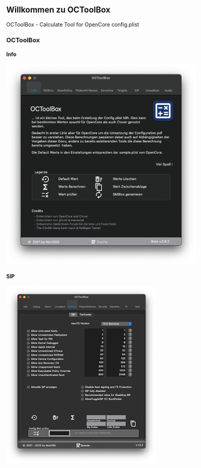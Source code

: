 ## Willkommen zu OCToolBox

OCToolBox - Calculate Tool for OpenCore config.plist


### OCToolBox
#### Info

![](./images/Info.png)

#### SIP

![](./images/Sip.png)

